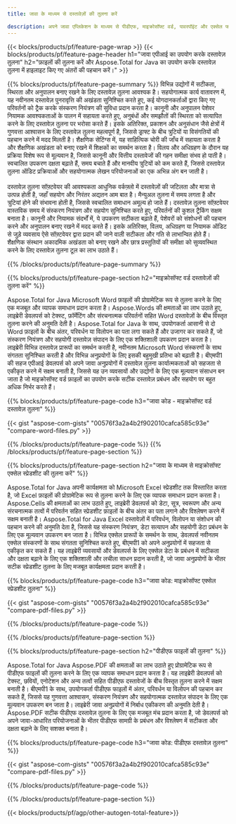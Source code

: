 ```yaml
---
title: जावा के माध्यम से दस्तावेज़ों की तुलना करें 

description: अपने जावा एप्लिकेशन के माध्यम से पीडीएफ, माइक्रोसॉफ्ट वर्ड, पावरपॉइंट और एक्सेल फाइलों की तुलना करें। हाइलाइट किए गए तुलना परिणाम प्राप्त करें।
---
```


{{< blocks/products/pf/feature-page-wrap >}}
{{< blocks/products/pf/feature-page-header h1="जावा एपीआई का उपयोग करके दस्तावेज़ तुलना" h2="फ़ाइलों की तुलना करें और Aspose.Total for Java का उपयोग करके दस्तावेज़ तुलना में हाइलाइट किए गए अंतरों की पहचान करें।" >}}

{{% blocks/products/pf/feature-page-summary %}}
विभिन्न उद्योगों में सटीकता, स्थिरता और अनुपालन बनाए रखने के लिए दस्तावेज़ तुलना आवश्यक है। सहयोगात्मक कार्य वातावरण में, यह नवीनतम दस्तावेज़ पुनरावृत्ति की अखंडता सुनिश्चित करते हुए, कई योगदानकर्ताओं द्वारा किए गए परिवर्तनों को ट्रैक करके संस्करण नियंत्रण की सुविधा प्रदान करता है। कानूनी और अनुपालन पेशेवर नियामक आवश्यकताओं के पालन में सहायता करते हुए, अनुबंधों और समझौतों की स्थिरता को सत्यापित करने के लिए दस्तावेज़ तुलना पर भरोसा करते हैं। इसके अतिरिक्त, प्रकाशन और अनुसंधान जैसे क्षेत्रों में गुणवत्ता आश्वासन के लिए दस्तावेज़ तुलना महत्वपूर्ण है, जिससे ड्राफ्ट के बीच त्रुटियों या विसंगतियों की पहचान करने में मदद मिलती है। शैक्षणिक सेटिंग्स में, यह साहित्यिक चोरी की जाँच में सहायता करता है और शैक्षणिक अखंडता को बनाए रखने में शिक्षकों का समर्थन करता है। विलय और अधिग्रहण के दौरान यह प्रक्रिया विशेष रूप से मूल्यवान है, जिससे कानूनी और वित्तीय दस्तावेजों की गहन समीक्षा संभव हो पाती है। स्वचालित उपकरण दक्षता बढ़ाते हैं, समय बचाते हैं और मानवीय त्रुटियों को कम करते हैं, जिससे दस्तावेज़ तुलना ऑडिट प्रक्रियाओं और सहयोगात्मक लेखन परियोजनाओं का एक अभिन्न अंग बन जाती है।
<br /><br />
दस्तावेज़ तुलना सॉफ़्टवेयर की आवश्यकता आधुनिक वर्कफ़्लो में दस्तावेज़ों की जटिलता और मात्रा से उत्पन्न होती है, जहाँ सहयोग और निरंतर अद्यतन आम बात है। मैन्युअल तुलना में समय लगता है और त्रुटियां होने की संभावना होती है, जिससे स्वचालित समाधान अमूल्य हो जाते हैं। दस्तावेज़ तुलना सॉफ़्टवेयर वास्तविक समय में संस्करण नियंत्रण और सहयोग सुनिश्चित करते हुए, परिवर्तनों की कुशल ट्रैकिंग सक्षम बनाता है। कानूनी और नियामक संदर्भों में, ये उपकरण सटीकता बढ़ाते हैं, पेशेवरों को संशोधनों की पहचान करने और अनुपालन बनाए रखने में मदद करते हैं। इसके अतिरिक्त, विलय, अधिग्रहण या नियामक ऑडिट से जुड़े व्यवसाय ऐसे सॉफ़्टवेयर द्वारा प्रदान की जाने वाली सटीकता और गति से लाभान्वित होते हैं। शैक्षणिक संस्थान अकादमिक अखंडता को बनाए रखने और छात्र प्रस्तुतियों की समीक्षा को सुव्यवस्थित करने के लिए दस्तावेज़ तुलना टूल का लाभ उठाते हैं।

{{% /blocks/products/pf/feature-page-summary  %}}

{{% blocks/products/pf/feature-page-section  h2="माइक्रोसॉफ्ट वर्ड दस्तावेज़ों की तुलना करें" %}}

Aspose.Total for Java Microsoft Word फ़ाइलों की प्रोग्रामेटिक रूप से तुलना करने के लिए एक मजबूत और व्यापक समाधान प्रदान करता है। Aspose.Words की क्षमताओं का लाभ उठाते हुए, लाइब्रेरी डेवलपर्स को टेक्स्ट, फ़ॉर्मेटिंग और संरचनात्मक परिवर्तनों सहित Word दस्तावेज़ों के बीच विस्तृत तुलना करने की अनुमति देती है। Aspose.Total for Java के साथ, उपयोगकर्ता आसानी से दो Word फ़ाइलों के बीच अंतर, परिवर्धन या विलोपन का पता लगा सकते हैं और उजागर कर सकते हैं, जो संस्करण नियंत्रण और सहयोगी दस्तावेज़ संपादन के लिए एक शक्तिशाली उपकरण प्रदान करता है। लाइब्रेरी विभिन्न दस्तावेज़ प्रारूपों का समर्थन करती है, नवीनतम Microsoft Word संस्करणों के साथ संगतता सुनिश्चित करती है और विभिन्न अनुप्रयोगों के लिए इसकी बहुमुखी प्रतिभा को बढ़ाती है। बीएमपी1 की सहज एपीआई डेवलपर्स को अपने जावा अनुप्रयोगों में दस्तावेज़ तुलना कार्यात्मकताओं को सहजता से एकीकृत करने में सक्षम बनाती है, जिससे यह उन व्यवसायों और उद्योगों के लिए एक मूल्यवान संसाधन बन जाता है जो माइक्रोसॉफ्ट वर्ड फ़ाइलों का उपयोग करके सटीक दस्तावेज़ प्रबंधन और सहयोग पर बहुत अधिक निर्भर करते हैं।

{{% blocks/products/pf/feature-page-code h3="जावा कोड - माइक्रोसॉफ्ट वर्ड दस्तावेज़ तुलना" %}}

{{< gist "aspose-com-gists" "00576f3a2a4b2f902010cafca585c93e" "compare-word-files.py" >}}

{{% /blocks/products/pf/feature-page-code  %}}
{{% /blocks/products/pf/feature-page-section %}}

{{% blocks/products/pf/feature-page-section  h2="जावा के माध्यम से माइक्रोसॉफ्ट एक्सेल स्प्रेडशीट की तुलना करें" %}}

Aspose.Total for Java अपनी कार्यक्षमता को Microsoft Excel स्प्रेडशीट तक विस्तारित करता है, जो Excel फ़ाइलों की प्रोग्रामेटिक रूप से तुलना करने के लिए एक व्यापक समाधान प्रदान करता है। Aspose.Cells की क्षमताओं का लाभ उठाते हुए, लाइब्रेरी डेवलपर्स को डेटा, सूत्र, स्वरूपण और अन्य संरचनात्मक तत्वों में परिवर्तन सहित स्प्रेडशीट फ़ाइलों के बीच अंतर का पता लगाने और विश्लेषण करने में सक्षम बनाती है। Aspose.Total for Java Excel दस्तावेज़ों में परिवर्धन, विलोपन या संशोधन की पहचान करने की अनुमति देता है, जिससे यह संस्करण नियंत्रण, डेटा सत्यापन और सहयोगी डेटा प्रबंधन के लिए एक मूल्यवान उपकरण बन जाता है। विभिन्न एक्सेल प्रारूपों के समर्थन के साथ, डेवलपर्स नवीनतम एक्सेल संस्करणों के साथ संगतता सुनिश्चित करते हुए, बीएमपी1 को अपने अनुप्रयोगों में सहजता से एकीकृत कर सकते हैं। यह लाइब्रेरी व्यवसायों और डेवलपर्स के लिए एक्सेल डेटा के प्रबंधन में सटीकता और दक्षता बढ़ाने के लिए एक शक्तिशाली और लचीला साधन प्रदान करती है, जो जावा अनुप्रयोगों के भीतर सटीक स्प्रेडशीट तुलना के लिए मजबूत कार्यक्षमता प्रदान करती है।


{{% blocks/products/pf/feature-page-code h3="जावा कोड: माइक्रोसॉफ्ट एक्सेल स्प्रेडशीट तुलना" %}}

{{< gist "aspose-com-gists" "00576f3a2a4b2f902010cafca585c93e" "compare-pdf-files.py" >}}

{{% /blocks/products/pf/feature-page-code  %}}

{{% /blocks/products/pf/feature-page-section %}}

{{% blocks/products/pf/feature-page-section  h2="पीडीएफ फाइलों की तुलना" %}}

Aspose.Total for Java Aspose.PDF की क्षमताओं का लाभ उठाते हुए प्रोग्रामेटिक रूप से पीडीएफ फाइलों की तुलना करने के लिए एक व्यापक समाधान प्रदान करता है। यह लाइब्रेरी डेवलपर्स को टेक्स्ट, छवियों, एनोटेशन और अन्य तत्वों सहित पीडीएफ दस्तावेजों के बीच विस्तृत तुलना करने में सक्षम बनाती है। बीएमपी1 के साथ, उपयोगकर्ता पीडीएफ फाइलों में अंतर, परिवर्धन या विलोपन की पहचान कर सकते हैं, जिससे यह गुणवत्ता आश्वासन, संस्करण नियंत्रण और सहयोगात्मक दस्तावेज़ संपादन के लिए एक मूल्यवान उपकरण बन जाता है। लाइब्रेरी जावा अनुप्रयोगों में निर्बाध एकीकरण की अनुमति देती है। Aspose.PDF सटीक पीडीएफ दस्तावेज़ तुलना के लिए एक मजबूत मंच प्रदान करता है, जो डेवलपर्स को अपने जावा-आधारित परियोजनाओं के भीतर पीडीएफ सामग्री के प्रबंधन और विश्लेषण में सटीकता और दक्षता बढ़ाने के लिए सशक्त बनाता है।

{{% blocks/products/pf/feature-page-code h3="जावा कोड: पीडीएफ दस्तावेज़ तुलना" %}}

{{< gist "aspose-com-gists" "00576f3a2a4b2f902010cafca585c93e" "compare-pdf-files.py" >}}

{{% /blocks/products/pf/feature-page-code  %}}

{{% /blocks/products/pf/feature-page-section %}}

{{< blocks/products/pf/agp/other-autogen-total-feature>}}